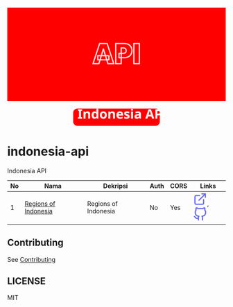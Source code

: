 ![](./public/Cover.png)

<p align="center">
  <a href="https://indonesia-api.netlify.app"><img src="./public/Badge.svg" /></a>
</p>

# indonesia-api

Indonesia API

<!-- >>>>>>>>>>>>>>>>>>>>>> INDONESIA API >>>>>>>>>>>>>>>>>>>>>> -->

| No  | Nama                                                              | Dekripsi             | Auth | CORS | Links                                                                                                                                                       |
| --- | ----------------------------------------------------------------- | -------------------- | ---- | ---- | ----------------------------------------------------------------------------------------------------------------------------------------------------------- |
| 1   | [Regions of Indonesia](https://regions-of-indonesia.netlify.app/) | Regions of Indonesia | No   | Yes  | [![](./assets/svgs/external-link.svg)](https://regions-of-indonesia.netlify.app/), [![](./assets/svgs/github.svg)](https://github.com/regions-of-indonesia) |

<!-- <<<<<<<<<<<<<<<<<<<<<< INDONESIA API <<<<<<<<<<<<<<<<<<<<<< -->

## Contributing

See [Contributing](./CONTRIBUTING.md)

## LICENSE

MIT

